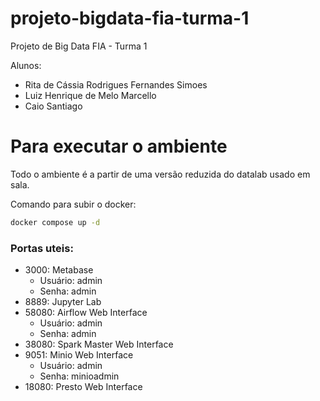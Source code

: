 # projeto-bigdata-fia-turma-1

Projeto de Big Data FIA - Turma 1

Alunos:
  - Rita de Cássia Rodrigues Fernandes Simoes
  - Luiz Henrique de Melo Marcello
  - Caio Santiago

# Para executar o ambiente

Todo o ambiente é a partir de uma versão reduzida do datalab usado em sala.

Comando para subir o docker:
```sh
docker compose up -d
```

### Portas uteis:

  - 3000: Metabase
    - Usuário: admin
    - Senha: admin
  - 8889: Jupyter Lab
  - 58080: Airflow Web Interface
    - Usuário: admin
    - Senha: admin
  - 38080: Spark Master Web Interface
  - 9051: Minio Web Interface
    - Usuário: admin
    - Senha: minioadmin
  - 18080: Presto Web Interface